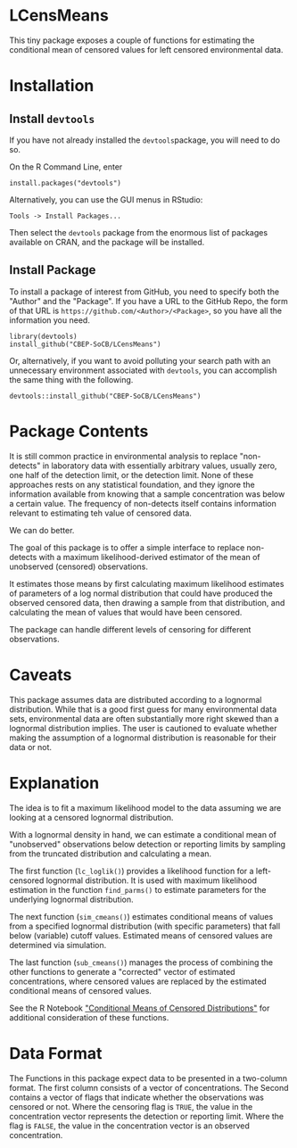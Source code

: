 # LCensMeans

This tiny package exposes a couple of functions for estimating the
conditional mean of censored values for left censored environmental data.

# Installation
## Install `devtools`
If you have not already installed the `devtools`package, 
you will need to do so.

On the R Command Line, enter

`install.packages("devtools")`

Alternatively, you can use the GUI menus in RStudio:

`Tools -> Install Packages... `

Then select the `devtools` package from  the enormous list 
of packages available on CRAN, and the package will be 
installed.

## Install Package

To install a package of interest from GitHub, you need 
to specify both the "Author" and the "Package".  If you 
have a URL to the GitHub Repo, the form of that URL is 
`https://github.com/<Author>/<Package>`, so you have all
the information you need.

```	
library(devtools)
install_github("CBEP-SoCB/LCensMeans")
```

Or, alternatively, if you want to avoid polluting your 
search path with an unnecessary environment associated
with `devtools`, you can accomplish the same thing with
the following.

```
devtools::install_github("CBEP-SoCB/LCensMeans")
```

# Package Contents
It is still common practice in environmental analysis to replace "non-detects"
in laboratory data with essentially arbitrary values, usually  zero, one half of
the detection limit, or the detection limit. None of these approaches rests on
any statistical foundation, and they ignore the information available  from
knowing that a sample concentration was below a certain value.  The frequency of
non-detects itself contains information relevant to estimating teh value of
censored data.

We can do better.

The goal of this package is to offer a simple interface to replace non-detects
with a maximum likelihood-derived estimator of the mean of unobserved
(censored) observations.

It estimates those means by first calculating maximum likelihood estimates of
parameters of a log normal distribution that could have produced the observed
censored data, then drawing a sample from that distribution, and calculating
the mean of values that would have been censored.

The package can handle different levels of censoring for different observations.

# Caveats
This package assumes data are distributed according to a lognormal
distribution. While that is a good first guess for many environmental data sets,
environmental data are often substantially more right skewed than a lognormal
distribution implies.  The user is cautioned to evaluate whether making the
assumption of a lognormal distribution is reasonable for their data or not.


# Explanation
The idea is to fit a maximum likelihood model to the data
assuming we are looking at a censored lognormal distribution.

With a lognormal density in hand, we can estimate a conditional
mean of "unobserved" observations below detection or reporting limits
by sampling from the truncated distribution and calculating a mean.

The first function (`lc_loglik()`) provides a likelihood function for a
left-censored lognormal distribution. It is used with maximum likelihood
estimation in the function `find_parms()` to estimate parameters for the
underlying lognormal distribution.  

The next function (`sim_cmeans()`) estimates conditional means of values from a
specified lognormal distribution (with specific parameters) that fall below
(variable) cutoff values. Estimated means of censored values are determined via 
simulation.

The last function (`sub_cmeans()`) manages the process of combining the other
functions to generate a "corrected" vector of estimated concentrations, where
censored values are replaced by the estimated conditional means of censored 
values.

See the R Notebook ["Conditional Means of Censored Distributions"](https://github.com/ccb60/PortlandHarborToxics/blob/master/Analysis/Conditional_means_of_censored_distributions.Rmd)
for additional consideration of these functions.

# Data Format
The Functions in this package expect data to be presented in a two-column
format.  The first column consists of a vector of concentrations. The
Second contains a vector of flags that indicate whether the observations was
censored or not.  Where the censoring flag is `TRUE`, the value in the 
concentration vector represents the detection or reporting limit.  Where the
flag is `FALSE`, the value in the concentration vector is an observed 
concentration.
